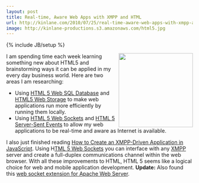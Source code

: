 ```yaml
---
layout: post
title: Real-time, Aware Web Apps with XMPP and HTML
url: http://kinlane.com/2010/07/25/real-time-aware-web-apps-with-xmpp-and-html/
image: http://kinlane-productions.s3.amazonaws.com/html5.jpg
---
```

{% include JB/setup %}
<p>
     <img class="alignnone c1" title="HTML 5" src="http://kinlane-productions.s3.amazonaws.com/html5.jpg" alt="" width="200" align="right" />I am spending time each week learning something new about HTML5 and brainstorming ways it can be applied in my every day business world. Here are two areas I am researching:
</p>
<ul class="mainlist">
     <li>Using <a href="http://www.kinlane.com/category/html-5/html5-web-sql-database/">HTML 5 Web SQL Database</a> and <a href="http://www.kinlane.com/category/html-5/html5-web-storage/">HTML5 Web Storage</a> to make web applications run more efficiently by running them locally.
     </li>
     <li>Using <a href="http://www.kinlane.com/category/html-5/html-5-web-sockets/">HTML 5 Web Sockets</a> and <a href="http://www.kinlane.com/category/html-5/html-server-sent-events/">HTML 5 Server-Sent Events</a> to allow my web applications to be real-time and aware as Internet is available.
     </li>
</ul>
<p>
     I also just finished reading <a href="http://www.kaazing.org/confluence/display/Doc/XMPP+JavaScript+How-To" target="_blank">How to Create an XMPP-Driven Application in JavaScript</a>. Using H<a href="http://dev.w3.org/html5/websockets/#websocket" target="_blank">TML 5 Web Sockets</a> you can interface with any <a href="http://xmpp.org/">XMPP</a> server and create a full-duplex communications channel within the web browser. With all these improvements to HTML, HTML 5 seems like a logical choice for web and mobile application development. <strong>Update:</strong> Also found this <a href="http://code.google.com/p/pywebsocket/" target="_blank">web socket extension for Apache Web Server</a>.
</p>